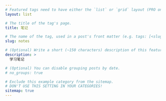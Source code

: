 ```yaml
---
# Featured tags need to have either the `list` or `grid` layout (PRO only).
layout: list

# The title of the tag's page.
title: 笔记

# The name of the tag, used in a post's front matter (e.g. tags: [<slug>]).
slug: notes

# (Optional) Write a short (~150 characters) description of this featured tag.
description: >
  学习笔记

# (Optional) You can disable grouping posts by date.
# no_groups: true

# Exclude this example category from the sitemap.
# DON'T USE THIS SETTING IN YOUR CATEGORIES!
sitemap: true
---
```


